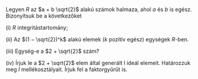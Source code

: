 Legyen $R$ az $a + b \sqrt{2}$ alakú számok halmaza, ahol $a$ és $b$ is egész. Bizonyítsuk be a következőket

(i) $R$ integritástartomány; 

(ii) Az $(1 − \sqrt{2})^k$ alakú elemek ($k$ pozitív egész) egységek $R$-ben. 

(iii) Egység-e a $2 + \sqrt{2}$ szám? 

(iv) Írjuk le a $2 + \sqrt{2}$ elem által generált I ideál elemeit. Határozzuk meg $I$ mellékosztályait. Írjuk fel a faktorgyűrűt is.
